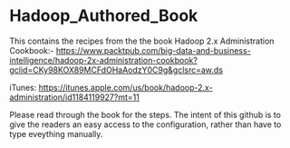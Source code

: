 # Hadoop_Authored_Book
This contains the recipes from the the book Hadoop  2.x Administration Cookbook:-
https://www.packtpub.com/big-data-and-business-intelligence/hadoop-2x-administration-cookbook?gclid=CKy98KOX89MCFdOHaAodzY0C9g&gclsrc=aw.ds

iTunes: https://itunes.apple.com/us/book/hadoop-2.x-administration/id1184119927?mt=11

Please read through the book for the steps. The intent of this github is to give the readers an easy access to the configuration, rather than have to type eveything manually.

